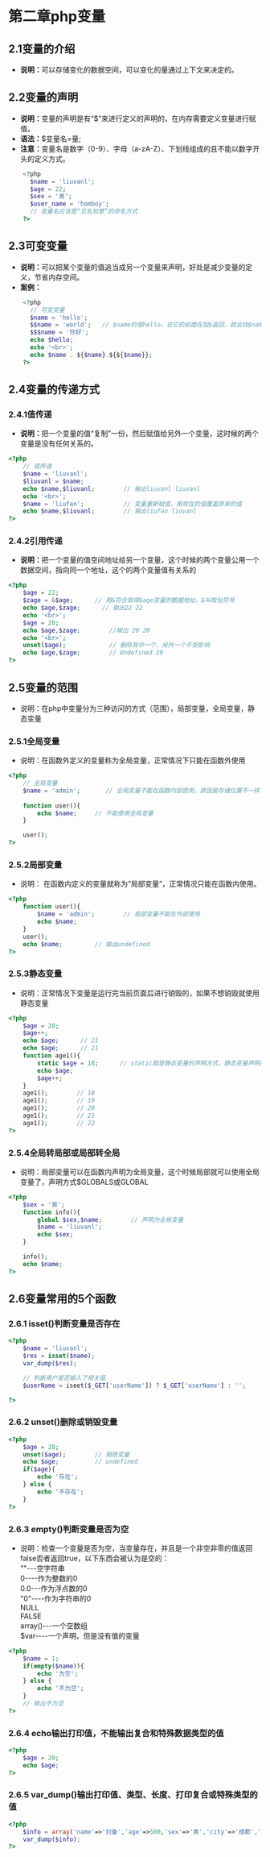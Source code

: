 # 第二章php变量
## 2.1变量的介绍
* <b>说明：</b>可以存储变化的数据空间，可以变化的量通过上下文来决定的。
## 2.2变量的声明
* <b>说明：</b>变量的声明是有“$”来进行定义的声明的，在内存需要定义变量进行赋值。
* <b>语法：</b>$变量名=量;
* <b>注意：</b>变量名是数字（0-9）、字母（a-zA-Z）、下划线组成的且不能以数字开头的定义方式。
```php
    <?php
      $name = 'liuvanl';
      $age = 22;
      $sex = '男';
      $user_name = 'homboy';    
      // 变量名应该是“见名知意”的命名方式
    ?>
```
## 2.3可变变量
* <b>说明：</b>可以把某个变量的值追当成另一个变量来声明，好处是减少变量的定义，节省内存空间。
* <b>案例：</b>
```php
    <?php
      // 可变变量
      $name = 'hello';
      $$name = 'world';   // $name的值hello，在它的前面在加$返回，就会找$name里值当成变量名
      $$$name = '你好';
      echo $hello;
      echo '<br>';
      echo $name . ${$name}.${${$name}};    
    ?>
```
## 2.4变量的传递方式
### 2.4.1值传递
* <b>说明：</b>把一个变量的值“复制”一份，然后赋值给另外一个变量，这时候的两个变量是没有任何关系的。
```php
<?php
    // 值传递
    $name = 'liuvanl';
    $liuvanl = $name;
    echo $name,$liuvanl;        // 输出liuvanl liuvanl
    echo '<br>';
    $name = 'liufan';           // 变量重新赋值，用现在的值覆盖原来的值
    echo $name,$liuvanl;        // 输出liufan liuvanl
?>
```
### 2.4.2引用传递
* <b>说明：</b>把一个变量的值空间地址给另一个变量，这个时候的两个变量公用一个数据空间，指向同一个地址，这个的两个变量值有关系的
```php
<?php
    $age = 22;
    $zage = &$age;      // 用&符合取得$age变量的数据地址，&叫取址符号
    echo $age,$zage;      // 输出22 22
    echo '<br>';
    $age = 20;
    echo $age,$zage;        //输出 20 20
    echo '<br>';
    unset($age);            // 删除其中一个，另外一个不受影响
    echo $age,$zage;        // Undefined 20
?>
```
## 2.5变量的范围
* 说明：在php中变量分为三种访问的方式（范围），局部变量，全局变量，静态变量
### 2.5.1全局变量
* 说明：在函数外定义的变量称为全局变量，正常情况下只能在函数外使用
```php
<?php
    // 全局变量
    $name = 'admin';       // 全局变量不能在函数内部使用，原因是存储位置不一样
    
    function user(){
        echo $name;     // 不能使用全局变量
    }

    user();
?>
```
### 2.5.2局部变量
* 说明： 在函数内定义的变量就称为“局部变量”，正常情况只能在函数内使用。
```php
<?php
    function user(){
        $name = 'admin';        // 局部变量不能在外部使用
        echo $name;
    }
    user();
    echo $name;         // 输出undefined
?>
```
### 2.5.3静态变量
* 说明：正常情况下变量是运行完当前页面后进行销毁的，如果不想销毁就使用静态变量
```php
<?php
    $age = 20;
    $age++;
    echo $age;      // 21
    echo $age;      // 21    
    function age1(){
        static $age = 18;      // static就是静态变量的声明方式，静态变量声明后运行完当前页面不再销毁这个变量，而是保留。
        echo $age;
        $age++;    
    }    
    age1();        // 18
    age1();        // 19
    age1();        // 20
    age1();        // 21
    age1();        // 22
?>
```
### 2.5.4全局转局部或局部转全局
* 说明：局部变量可以在函数内声明为全局变量，这个时候局部就可以使用全局变量了，声明方式$GLOBALS或GLOBAL
```php
<?php
    $sex = '男';
    function info(){
        global $sex,$name;        // 声明为全局变量
        $name = 'liuvanl';
        echo $sex;    
    }

    info();
    echo $name;
?>
```
## 2.6变量常用的5个函数
### 2.6.1 isset()判断变量是否存在
```php
<?php
    $name = 'liuvanl';
    $res = isset($name);
    var_dump($res);     

    // 判断用户是否输入了相关值
    $userName = iseet($_GET['userName']) ? $_GET['userName'] : '';

?>
```
### 2.6.2 unset()删除或销毁变量
```php
<?php
    $age = 20;
    unset($age);        // 销毁变量
    echo $age;          // undefined
    if($age){
        echo '存在';
    } else {
        echo '不存在';     
    }
?>
```
### 2.6.3 empty()判断变量是否为空
* 说明：检查一个变量是否为空，当变量存在，并且是一个非空非零的值返回false否者返回true，以下东西会被认为是空的：  
""---空字符串  
0----作为整数的0  
0.0---作为浮点数的0  
"0"----作为字符串的0  
NULL  
FALSE  
array()---一个空数组  
$var----一个声明，但是没有值的变量  
```php
<?php
    $name = 1;
    if(empty($name)){
        echo '为空';
    } else {
        echo '不为空';
    }
    // 输出不为空
?>
```
### 2.6.4 echo输出打印值，不能输出复合和特殊数据类型的值
```php
<?php
    $age = 20;
    echo $age;
?>
```
### 2.6.5 var_dump()输出打印值、类型、长度、打印复合或特殊类型的值
```php
<?php
    $info = array('name'=>'刘备','age'=>500,'sex'=>'男','city'=>'成都','son'=>'刘禅');
    var_dump($info);
?>
```
